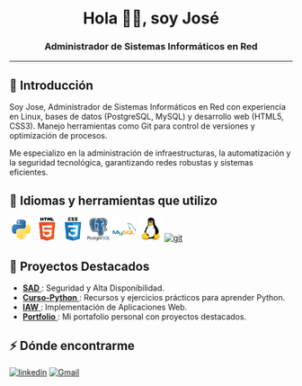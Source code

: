 <h1 align="center">Hola 👋🏾, soy José</h1>
<h3 align="center">Administrador de Sistemas Informáticos en Red</h3>

---
<h2>🌟 Introducción</h2>
<p>Soy Jose, Administrador de Sistemas Informáticos en Red con experiencia en Linux, bases de datos (PostgreSQL, MySQL) y desarrollo web (HTML5, CSS3). Manejo herramientas como Git para control de versiones y optimización de procesos.

Me especializo en la administración de infraestructuras, la automatización y la seguridad tecnológica, garantizando redes robustas y sistemas eficientes.</p>

<h2>🚀 Idiomas y herramientas que utilizo</h2>
<p><a target="_blank" href="https://raw.githubusercontent.com/devicons/devicon/master/icons/python/python-original.svg" style="display: inline-block;"><img src="https://raw.githubusercontent.com/devicons/devicon/master/icons/python/python-original.svg" alt="python" width="42" height="42" /></a>
<a target="_blank" href="https://raw.githubusercontent.com/devicons/devicon/master/icons/html5/html5-original-wordmark.svg" style="display: inline-block;"><img src="https://raw.githubusercontent.com/devicons/devicon/master/icons/html5/html5-original-wordmark.svg" alt="html5" width="42" height="42" /></a>
<a target="_blank" href="https://raw.githubusercontent.com/devicons/devicon/master/icons/css3/css3-original-wordmark.svg" style="display: inline-block;"><img src="https://raw.githubusercontent.com/devicons/devicon/master/icons/css3/css3-original-wordmark.svg" alt="css3" width="42" height="42" /></a>
<a target="_blank" href="https://raw.githubusercontent.com/devicons/devicon/master/icons/postgresql/postgresql-original-wordmark.svg" style="display: inline-block;"><img src="https://raw.githubusercontent.com/devicons/devicon/master/icons/postgresql/postgresql-original-wordmark.svg" alt="postgresql" width="42" height="42" /></a>
<a target="_blank" href="https://raw.githubusercontent.com/devicons/devicon/master/icons/mysql/mysql-original-wordmark.svg" style="display: inline-block;"><img src="https://raw.githubusercontent.com/devicons/devicon/master/icons/mysql/mysql-original-wordmark.svg" alt="mysql" width="42" height="42" /></a>
<a target="_blank" href="https://raw.githubusercontent.com/devicons/devicon/master/icons/linux/linux-original.svg" style="display: inline-block;"><img src="https://raw.githubusercontent.com/devicons/devicon/master/icons/linux/linux-original.svg" alt="linux" width="42" height="42" /></a>
<a target="_blank" href="https://www.vectorlogo.zone/logos/git-scm/git-scm-icon.svg" style="display: inline-block;"><img src="https://www.vectorlogo.zone/logos/git-scm/git-scm-icon.svg" alt="git" width="42" height="42" /></a></p>
<h2>💼 Proyectos Destacados</h2>
<ul>
<li>
<a target="_blank" href="https://github.com/joseAsir/SAD.git">
<strong>SAD</strong>
</a>: Seguridad y Alta Disponibilidad.
</li>
<li>
<a target="_blank" href="https://github.com/joseAsir/Curso-Python.git">
<strong>Curso-Python</strong>
</a>: Recursos y ejercicios prácticos para aprender Python.
</li>
<li>
<a target="_blank" href="https://github.com/joseAsir/IAW.git">
<strong>IAW</strong>
</a>: Implementación de Aplicaciones Web.
</li>
<li>
<a target="_blank" href="https://github.com/joseAsir/porfolio.git">
<strong>Portfolio</strong>
</a>: Mi portafolio personal con proyectos destacados.
</li>
</ul>
<h2>⚡️ Dónde encontrarme</h2>
<p><a target="_blank" href="https://www.linkedin.com/in/https://www.linkedin.com/in/jos%C3%A9-lahoucine-ait-aliouabdellah-bravo-2a68a4316/" style="display: inline-block;"><img src="https://img.shields.io/badge/linkedin-logo?style=for-the-badge&logo=linkedin&logoColor=white&color=%230a77b6" alt="linkedin" /></a>
<a href="https://mail.google.com/mail/?view=cm&fs=1&to=contacto_jose@gmail.com" target="_blank" style="display: inline-block;">
<img src="https://img.shields.io/badge/GMAIL-FF0000?style=for-the-badge&logo=gmail&logoColor=white" alt="Gmail" />
</a>
</p>
